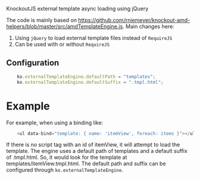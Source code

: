 KnockoutJS external template async loading using jQuery

The code is mainly based on https://github.com/rniemeyer/knockout-amd-helpers/blob/master/src/amdTemplateEngine.js. Main changes here:

1. Using `jQuery`  to load external template files instead of `RequireJS`
2. Can be used with or without `RequireJS`

## Configuration

```javascript
    ko.externalTemplateEngine.defaultPath = "templates";
    ko.externalTemplateEngine.defaultSuffix = ".tmpl.html";
```

# Example
For example, when using a binding like:

```javascript
    <ul data-bind="template: { name: 'itemView', foreach: items }"></ul>
```

If there is no script tag with an id of itemView, it will attempt to load the template. The engine uses a default path of templates and a default suffix of .tmpl.html. So, it would look for the template at templates/itemView.tmpl.html. The default path and suffix can be configured 
through `ko.externalTemplateEngine`.